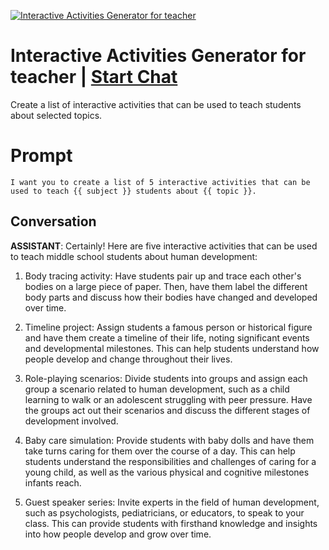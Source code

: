 
[![ Interactive Activities Generator for teacher](https://flow-prompt-covers.s3.us-west-1.amazonaws.com/icon/illustrative/illus_6.png)](https://gptcall.net/chat.html?data=%7B%22contact%22%3A%7B%22id%22%3A%224leRDHwpO1uwv2ro4g3sa%22%2C%22flow%22%3Atrue%7D%7D)
#  Interactive Activities Generator for teacher | [Start Chat](https://gptcall.net/chat.html?data=%7B%22contact%22%3A%7B%22id%22%3A%224leRDHwpO1uwv2ro4g3sa%22%2C%22flow%22%3Atrue%7D%7D)
Create a list of interactive activities that can be used to teach students about selected topics. 

# Prompt

```
I want you to create a list of 5 interactive activities that can be used to teach {{ subject }} students about {{ topic }}.

```

## Conversation

**ASSISTANT**: Certainly! Here are five interactive activities that can be used to teach middle school students about human development:



1. Body tracing activity: Have students pair up and trace each other's bodies on a large piece of paper. Then, have them label the different body parts and discuss how their bodies have changed and developed over time.



2. Timeline project: Assign students a famous person or historical figure and have them create a timeline of their life, noting significant events and developmental milestones. This can help students understand how people develop and change throughout their lives.



3. Role-playing scenarios: Divide students into groups and assign each group a scenario related to human development, such as a child learning to walk or an adolescent struggling with peer pressure. Have the groups act out their scenarios and discuss the different stages of development involved.



4. Baby care simulation: Provide students with baby dolls and have them take turns caring for them over the course of a day. This can help students understand the responsibilities and challenges of caring for a young child, as well as the various physical and cognitive milestones infants reach.



5. Guest speaker series: Invite experts in the field of human development, such as psychologists, pediatricians, or educators, to speak to your class. This can provide students with firsthand knowledge and insights into how people develop and grow over time.


